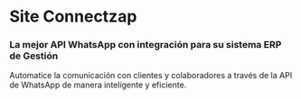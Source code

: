 # Site Connectzap

### La mejor API WhatsApp con integración para su sistema ERP de Gestión

Automatice la comunicación con clientes y colaboradores a través de la API de WhatsApp de manera inteligente y eficiente.